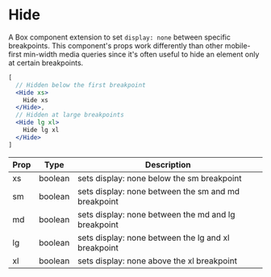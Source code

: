 
# Hide

A Box component extension to set `display: none` between specific breakpoints.
This component's props work differently than other mobile-first min-width
media queries since it's often useful to hide an element only at certain breakpoints.

```.jsx
[
  // Hidden below the first breakpoint
  <Hide xs>
    Hide xs
  </Hide>,
  // Hidden at large breakpoints
  <Hide lg xl>
    Hide lg xl
  </Hide>
]
```

Prop | Type | Description
---|---|---
xs | boolean | sets display: none below the sm breakpoint
sm | boolean | sets display: none between the sm and md breakpoint
md | boolean | sets display: none between the md and lg breakpoint
lg | boolean | sets display: none between the lg and xl breakpoint
xl | boolean | sets display: none above the xl breakpoint
